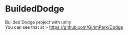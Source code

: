 # BuildedDodge
Builded Dodge project with unity  
You can see that at > https://github.com/GirimPark/Dodge
